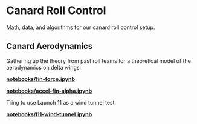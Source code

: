 # Canard Roll Control

Math, data, and algorithms for our canard roll control setup.

## Canard Aerodynamics

Gathering up the theory from past roll teams for a theoretical model of the aerodynamics on delta wings:

**[notebooks/fin-force.ipynb](http://nbviewer.ipython.org/github/psas/roll-control/blob/master/notebooks/fin-force.ipynb)**

**[notebooks/accel-fin-alpha.ipynb](http://nbviewer.ipython.org/github/psas/roll-control/blob/master/notebooks/accel-fin-alpha.ipynb)**

Tring to use Launch 11 as a wind tunnel test:

**[notebooks/l11-wind-tunnel.ipynb](http://nbviewer.ipython.org/github/psas/roll-control/blob/master/notebooks/l11-wind-tunnel.ipynb)**

